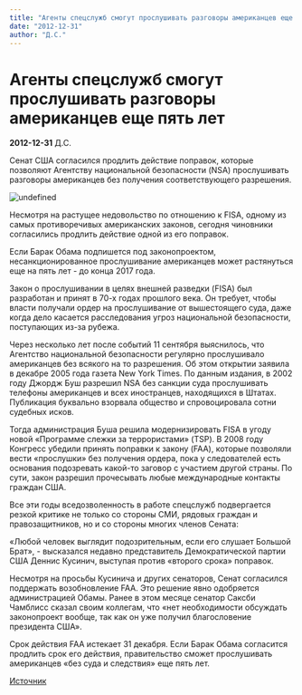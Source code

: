 ```yaml
---
title: "Агенты спецслужб смогут прослушивать разговоры американцев еще пять лет"
date: "2012-12-31"
author: "Д.С."
---
```


# Агенты спецслужб смогут прослушивать разговоры американцев еще пять лет

**2012-12-31** Д.С.

Сенат США согласился продлить действие поправок, которые позволяют Агентству национальной безопасности (NSA) прослушивать разговоры американцев без получения соответствующего разрешения.

![undefined](http://rodrus.com/news/i/full1320067255.jpg)

Несмотря на растущее недовольство по отношению к FISA, одному из самых противоречивых американских законов, сегодня чиновники согласились продлить действие одной из его поправок.

Если Барак Обама подпишется под законопроектом, несанкционированное прослушивание американцев может растянуться еще на пять лет - до конца 2017 года.

Закон о прослушивании в целях внешней разведки (FISA) был разработан и принят в 70-х годах прошлого века. Он требует, чтобы власти получали ордер на прослушивание от вышестоящего суда, даже когда дело касается расследования угроз национальной безопасности, поступающих из-за рубежа.

Через несколько лет после событий 11 сентября выяснилось, что Агентство национальной безопасности регулярно прослушивало американцев без всякого на то разрешения. Об этом открытии заявила в декабре 2005 года газета New York Times. По данным издания, в 2002 году Джордж Буш разрешил NSA без санкции суда прослушивать телефоны американцев и всех иностранцев, находящихся в Штатах. Публикация буквально взорвала общество и спровоцировала сотни судебных исков.

Тогда администрация Буша решила модернизировать FISA в угоду новой «Программе слежки за террористами» (TSP). В 2008 году Конгресс убедили принять поправки к закону (FAA), которые позволяли вести «прослушки» без получения ордера, пока у следователей есть основания подозревать какой-то заговор с участием другой страны. По сути, закон разрешил прочесывать любые международные контакты граждан США.

Все эти годы вседозволенность в работе спецслужб подвергается резкой критике не только со стороны СМИ, рядовых граждан и правозащитников, но и со стороны многих членов Сената:

«Любой человек выглядит подозрительным, если его слушает Большой Брат», - высказался недавно представитель Демократической партии США Деннис Кусинич, выступая против «второго срока» поправок.

Несмотря на просьбы Кусинича и других сенаторов, Сенат согласился поддержать возобновление FAA. Это решение явно одобряется администрацией Обамы. Ранее в этом месяце сенатор Саксби Чамблисс сказал своим коллегам, что «нет необходимости обсуждать законопроект вообще, так как он уже получил благословение президента США».

Срок действия FAA истекает 31 декабря. Если Барак Обама согласится продлить срок его действия, правительство сможет прослушивать американцев «без суда и следствия» еще пять лет.

[Источник](http://russian.rt.com/USA/2568)